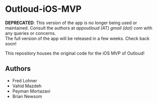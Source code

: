 # Outloud-iOS-MVP
**DEPRECATED**: This version of the app is no longer being used or maintained.  Consult the authors at *appoutloud (AT) gmail (dot) com* with any queries or concerns.  
The full version of the app will be released in a few weeks.  Check back soon!

This repository houses the original code for the iOS MVP of Outloud!

## Authors
* Fred Lohner
* Vahid Mazdeh
* Peyman Mortazavi
* Brian Newsom
